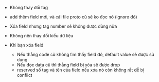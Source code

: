 - Không thay đổi tag
- add thêm field mới, và cái file proto cũ sẽ ko đọc nó (ignore đó)
- Xóa field nhưng tag number sẽ không được dùng nữa
- Không nên thay đổi kiểu dữ liệu

- Khi bạn xóa field
    + Nếu thằng code cũ không tìm thấy field đó, default value sẽ được sử dụng
    + Nếu đọc data cũ thì thằng field bị xóa sẽ được drop
    + reserved số tag và tên của field nếu xóa nó còn không rất dễ bị conflict